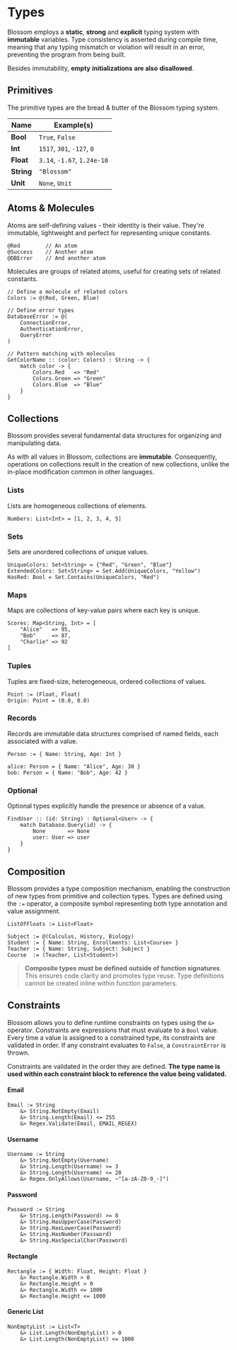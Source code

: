 # Types

Blossom employs a **static**, **strong** and **explicit** typing system with **immutable** variables. Type consistency is asserted during compile time, meaning that any typing mismatch or violation will result in an error, preventing the program from being built.

Besides immutability, **empty** **initializations** **are also** **disallowed**.

## Primitives

The primitive types are the bread & butter of the Blossom typing system.

| Name       | Example(s)                  |
| ---------- | --------------------------- |
| **Bool**   | `True`, `False`             |
| **Int**    | `1517`, `301`, `-127`, `0`  |
| **Float**  | `3.14`, `-1.67`, `1.24e-10` |
| **String** | `"Blossom"`                 |
| **Unit**   | `None`, `Unit`              |

## Atoms & Molecules

Atoms are self-defining values - their identity is their value.
They're immutable, lightweight and perfect for representing unique constants.

```blossom
@Red        // An atom
@Success    // Another atom
@DBError    // And another atom
```

Molecules are groups of related atoms, useful for creating sets of related constants.

```blossom
// Define a molecule of related colors
Colors := @(Red, Green, Blue)

// Define error types
DatabaseError := @(
    ConnectionError,
    AuthenticationError,
    QueryError
)

// Pattern matching with molecules
GetColorName :: (color: Colors) : String -> {
    match color -> {
        Colors.Red   => "Red"
        Colors.Green => "Green"
        Colors.Blue  => "Blue"
    }
}
```

## Collections

Blossom provides several fundamental data structures for organizing and manipulating data.

As with all values in Blossom, collections are **immutable**. Consequently, operations on collections result in the creation of new collections, unlike the in-place modification common in other languages.

### Lists

Lists are homogeneous collections of elements.

```blossom
Numbers: List<Int> = [1, 2, 3, 4, 5]
```

### Sets

Sets are unordered collections of unique values.

```blossom
UniqueColors: Set<String> = {"Red", "Green", "Blue"}
ExtendedColors: Set<String> = Set.Add(UniqueColors, "Yellow")
HasRed: Bool = Set.Contains(UniqueColors, "Red")
```

### Maps

Maps are collections of key-value pairs where each key is unique.

```blossom
Scores: Map<String, Int> = [
    "Alice"   => 95,
    "Bob"     => 87,
    "Charlie" => 92
]
```

### Tuples

Tuples are fixed-size, heterogeneous, ordered collections of values.

```blossom
Point := (Float, Float)
Origin: Point = (0.0, 0.0)
```

### Records

Records are immutable data structures comprised of named fields, each associated with a value.

```blossom
Person := { Name: String, Age: Int }

alice: Person = { Name: "Alice", Age: 30 }
bob: Person = { Name: "Bob", Age: 42 }
```

### Optional

Optional types explicitly handle the presence or absence of a value.

```blossom
FindUser :: (id: String) : Optional<User> -> {
    match Database.Query(id) -> {
        None       => None
        user: User => user
    }
}
```

## Composition

Blossom provides a type composition mechanism, enabling the construction of new types from primitive and collection types. Types are defined using the `:=` operator, a composite symbol representing both type annotation and value assignment.

```blossom
ListOfFloats := List<Float>

Subject := @(Calculus, History, Biology)
Student := { Name: String, Enrollments: List<Course> }
Teacher := { Name: String, Subject: Subject }
Course  := (Teacher, List<Student>)
```

> **Composite types** **must be defined** **outside of function signatures**. This ensures code clarity and promotes type reuse. Type definitions cannot be created inline within function parameters.

## Constraints

Blossom allows you to define runtime constraints on types using the `&>` operator.
Constraints are expressions that must evaluate to a `Bool` value.
Every time a value is assigned to a constrained type, its constraints are validated in order.
If any constraint evaluates to `False`, a `ConstraintError` is thrown.

Constraints are validated in the order they are defined.
**The type name is used within each constraint block to reference the value being validated.**

#### Email
```blossom
Email := String
    &> String.NotEmpty(Email)
    &> String.Length(Email) <= 255
    &> Regex.Validate(Email, EMAIL_REGEX)
```

#### Username
```blossom
Username := String
    &> String.NotEmpty(Username)
    &> String.Length(Username) >= 3
    &> String.Length(Username) <= 20
    &> Regex.OnlyAllows(Username, ~"[a-zA-Z0-9_-]")
```

#### Password
```blossom
Password := String
    &> String.Length(Password) >= 8
    &> String.HasUpperCase(Password)
    &> String.HasLowerCase(Password)
    &> String.HasNumber(Password)
    &> String.HasSpecialChar(Password)
```

#### Rectangle

```blossom
Rectangle := { Width: Float, Height: Float }
    &> Rectangle.Width > 0
    &> Rectangle.Height > 0
    &> Rectangle.Width <= 1000
    &> Rectangle.Height <= 1000
```

#### Generic List
```blossom
NonEmptyList := List<T>
    &> List.Length(NonEmptyList) > 0
    &> List.Length(NonEmptyList) <= 1000
```
